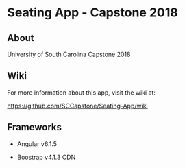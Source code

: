 # Seating App - Capstone 2018

## About

University of South Carolina Capstone 2018

## Wiki

For more information about this app, visit the wiki at: <br />

https://github.com/SCCapstone/Seating-App/wiki

## Frameworks
- Angular v6.1.5

- Boostrap v4.1.3 CDN